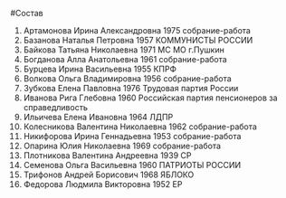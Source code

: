 #Состав
1. Артамонова Ирина Александровна 1975 собрание-работа
2. Базанова Наталья Петровна 1957 КОММУНИСТЫ РОССИИ
3. Байкова Татьяна Николаевна 1971 МС МО г.Пушкин
4. Богданова Алла Анатольевна 1961 собрание-работа
5. Бурцева Ирина Васильевна 1955 КПРФ
6. Волкова Ольга Владимировна 1956 собрание-работа
7. Зубкова Елена Павловна 1976 Трудовая партия России
8. Иванова Рига Глебовна 1960 Российская партия пенсионеров за справедливость
9. Ильичева Елена Ивановна 1964 ЛДПР
10. Колесникова Валентина Николаевна 1962 собрание-работа
11. Никифорова Ирина Геннадьевна 1953 собрание-работа
12. Опарина Юлия Николаевна 1969 собрание-работа
13. Плотникова Валентина Андреевна 1939 СР
14. Семенова Ольга Васильевна 1960 ПАТРИОТЫ РОССИИ
15. Трифонов Андрей Борисович 1968 ЯБЛОКО
16. Федорова Людмила Викторовна 1952 ЕР

